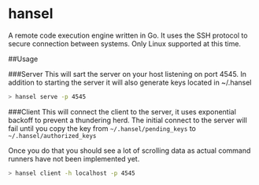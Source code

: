 # hansel

A remote code execution engine written in Go.  It uses the SSH protocol to secure connection between systems.
Only Linux supported at this time.

##Usage

###Server
This will sart the server on your host listening on port 4545.
In addition to starting the server it will also generate keys located in ~/.hansel

```bash
> hansel serve -p 4545 
```

###Client
This will connect the client to the server, it uses exponential backoff to prevent a thundering herd.
The initial connect to the server will fail until you copy the key from `~/.hansel/pending_keys` to `~/.hansel/authorized_keys`

Once you do that you should see a lot of scrolling data as actual command runners have not been implemented yet.

```bash
> hansel client -h localhost -p 4545
```